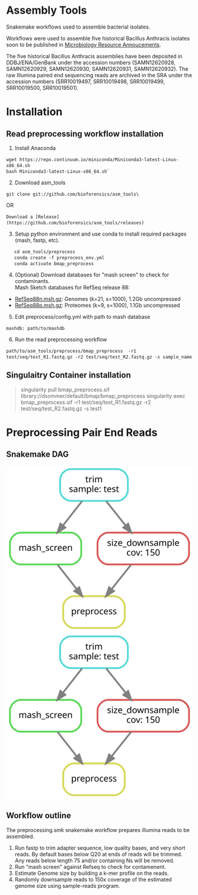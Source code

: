 # Assembly Tools
Snakemake workflows used to assemble bacterial isolates.

Workflows were used to assemble five historical Bacillus Anthracis isolates soon to be published in [Microbiology Resource Annoucements](http://mra.asm.org).  

The five historical Bacillus Anthracis assemblies have been deposited in DDBJ/ENA/GenBank under the accession numbers (SAMN12620928, SAMN12620929, SAMN12620930, SAMN12620931, SAMN12620932).  The raw Illumina paired end sequencing reads are archived in the SRA under the accession numbers (SRR10019497, SRR10019498, SRR10019499, SRR10019500, SRR10019501).

# Installation
## Read preprocessing workflow installation
1. Install Anaconda
```
wget https://repo.continuum.io/miniconda/Miniconda3-latest-Linux-x86_64.sh
bash Miniconda3-latest-Linux-x86_64.sh`
``` 
2. Download asm_tools
```
git clone git://github.com/bioforensics/asm_tools\
```
OR
```
Download a [Release](https://github.com/bioforensics/asm_tools/releases)
```
 
3. Setup python environment and use conda to install required packages (mash, fastp, etc).
```
   cd asm_tools/preprocess
   conda create -f preprocess_env.yml
   conda activate bmap_preprocess
```

4. (Optional) Download databases for "mash screen" to check for contaminants. <br>
Mash Sketch databases for RefSeq release 88:
* [RefSeq88n.msh.gz](https://obj.umiacs.umd.edu/mash/screen/RefSeq88n.msh.gz): Genomes (k=21, s=1000), 1.2Gb uncompressed
* [RefSeq88p.msh.gz](https://obj.umiacs.umd.edu/mash/screen/RefSeq88p.msh.gz): Proteomes (k=9, s=1000), 1.1Gb uncompressed

5. Edit preprocess/config.yml with path to mash database
```
mashdb: path/to/mashdb
```

6. Run the read preprocessing workflow
```
path/to/asm_tools/preprocess/bmap_preprocess  -r1 test/seq/test_R1.fastq.gz -r2 test/seq/test_R2.fastq.gz -s sample_name
```

## Singulaitry Container installation

 > singularity pull bmap_preprocess.sif library://dsommer/default/bmap/bmap_preprocess
 > singularity exec bmap_preprocess.sif -r1 test/seq/test_R1.fastq.gz -r2 test/seq/test_R2.fastq.gz -s test1
  



# Preprocessing Pair End Reads

## Snakemake DAG
![Alt text](./preprocess/dag.svg)
<img src="./preprocess/dag.svg">

## Workflow outline
The preprocessing.smk snakemake workflow prepares illumina reads to be assembled.
1. Run fastp to trim adapter sequence, low quality bases, and very short reads.  By default bases below Q20 at ends of reads will be trimmed. Any reads below length 75 and/or containing Ns will be removed.  
2. Run "mash screen" against Refseq to check for contamenent.
3. Estimate Genome size by building a k-mer profile on the reads.
4. Randomly downsample reads to 150x coverage of the estimated genome size using sample-reads program.


